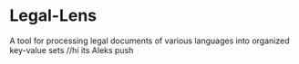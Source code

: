 # Legal-Lens
A tool for processing legal documents of various languages into organized key-value sets
//hi its Aleks push

